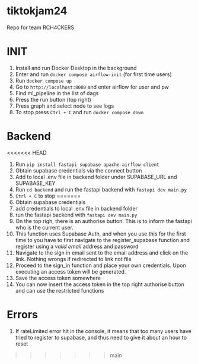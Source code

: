 # tiktokjam24

Repo for team RCH4CKERS

# INIT

1. Install and run Docker Desktop in the background
2. Enter and run `docker compose airflow-init` (for first time users)
3. Run `docker compose up`
4. Go to `http://localhost:8080` and enter airflow for user and pw
5. Find ml_pipeline in the list of dags
6. Press the run button (top right)
7. Press graph and select node to see logs
8. To stop press `Ctrl + C` and run `docker compose down`

# Backend

<<<<<<< HEAD
1. Run `pip install fastapi supabase apache-airflow-client`
2. Obtain supabase credentials via the connect button
3. Add to local .env file in backend folder under SUPABASE_URL and SUPABASE_KEY
4. Run `cd backend` and run the fastapi backend with `fastapi dev main.py`
5. `Ctrl + C` to stop
=======
1. Obtain supabase credentials
2. add credentials to local .env file in backend folder
3. run the fastapi backend with `fastapi dev main.py `
4. On the top righ, there is an authorise button. This is to inform the fastapi who is the current user.
5. This function uses Supabase Auth, and when you use this for the first time to you have to first navigate to the register_supabase function and register using a *valid email* address and password
6. Navigate to the sign in email sent to the email address and click on the link. Nothing wrongs if redirected to link not file
7. Proceed to the sign_in function and place your own credentials. Upon executing an access token will be generated.
8. Save the access token somewhere
9. You can now insert the access token in the top right authorise button and can use the restricted functions


# Errors

1. If rateLimited error hit in the console, it means that too many users have tried to register to supabase, and thus need to give it about an hour to reset
>>>>>>> main
